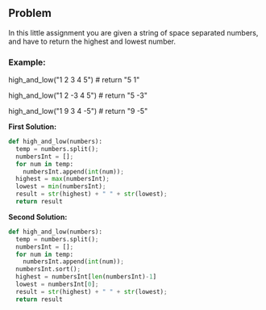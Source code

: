 ## Problem

In this little assignment you are given a string of space separated numbers, and have to return the highest and lowest number.

### Example:

high_and_low("1 2 3 4 5")  # return "5 1"

high_and_low("1 2 -3 4 5") # return "5 -3"

high_and_low("1 9 3 4 -5") # return "9 -5"

**First Solution:**
```python
def high_and_low(numbers):
  temp = numbers.split();
  numbersInt = [];
  for num in temp:
    numbersInt.append(int(num));
  highest = max(numbersInt);
  lowest = min(numbersInt);
  result = str(highest) + " " + str(lowest);
  return result
```

**Second Solution:**
```python
def high_and_low(numbers):
  temp = numbers.split();
  numbersInt = [];
  for num in temp:
    numbersInt.append(int(num));
  numbersInt.sort();
  highest = numbersInt[len(numbersInt)-1]
  lowest = numbersInt[0];
  result = str(highest) + " " + str(lowest);
  return result
```